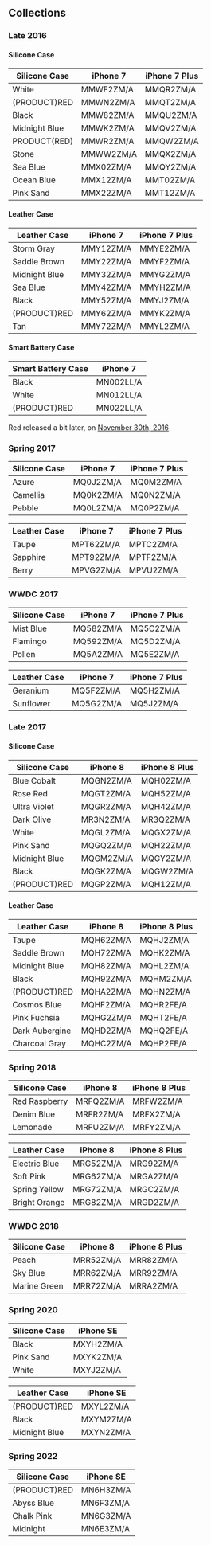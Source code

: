 ## Collections

### Late 2016

#### Silicone Case

| Silicone Case | iPhone 7  | iPhone 7 Plus |
| ------------- | --------- | ------------- |
| White         | MMWF2ZM/A | MMQR2ZM/A     |
| (PRODUCT)RED  | MMWN2ZM/A | MMQT2ZM/A     |
| Black         | MMW82ZM/A | MMQU2ZM/A     |
| Midnight Blue | MMWK2ZM/A | MMQV2ZM/A     |
| PRODUCT(RED)  | MMWR2ZM/A | MMQW2ZM/A     |
| Stone         | MMWW2ZM/A | MMQX2ZM/A     |
| Sea Blue      | MMX02ZM/A | MMQY2ZM/A     |
| Ocean Blue    | MMX12ZM/A | MMT02ZM/A     |
| Pink Sand     | MMX22ZM/A | MMT12ZM/A     |

#### Leather Case

| Leather Case  | iPhone 7  | iPhone 7 Plus |
| ------------- | --------- | ------------- |
| Storm Gray    | MMY12ZM/A | MMYE2ZM/A     |
| Saddle Brown  | MMY22ZM/A | MMYF2ZM/A     |
| Midnight Blue | MMY32ZM/A | MMYG2ZM/A     |
| Sea Blue      | MMY42ZM/A | MMYH2ZM/A     |
| Black         | MMY52ZM/A | MMYJ2ZM/A     |
| (PRODUCT)RED  | MMY62ZM/A | MMYK2ZM/A     |
| Tan           | MMY72ZM/A | MMYL2ZM/A     |

#### Smart Battery Case

| Smart Battery Case | iPhone 7  |
| ------------------ | --------- |
| Black              | MN002LL/A |
| White              | MN012LL/A |
| (PRODUCT)RED       | MN022LL/A |

Red released a bit later, on [November 30th, 2016](https://www.apple.com/newsroom/2016/11/apple-turns-red-with-more-ways-than-ever-to-join-the-fight-against-aids/)

### Spring 2017

| Silicone Case | iPhone 7  | iPhone 7 Plus |
| ------------- | --------- | ------------- |
| Azure         | MQ0J2ZM/A | MQ0M2ZM/A     |
| Camellia      | MQ0K2ZM/A | MQ0N2ZM/A     |
| Pebble        | MQ0L2ZM/A | MQ0P2ZM/A     |

| Leather Case | iPhone 7  | iPhone 7 Plus |
| ------------ | --------- | ------------- |
| Taupe        | MPT62ZM/A | MPTC2ZM/A     |
| Sapphire     | MPT92ZM/A | MPTF2ZM/A     |
| Berry        | MPVG2ZM/A | MPVU2ZM/A     |

### WWDC 2017

| Silicone Case | iPhone 7  | iPhone 7 Plus |
| ------------- | --------- | ------------- |
| Mist Blue     | MQ582ZM/A | MQ5C2ZM/A     |
| Flamingo      | MQ592ZM/A | MQ5D2ZM/A     |
| Pollen        | MQ5A2ZM/A | MQ5E2ZM/A     |

| Leather Case | iPhone 7  | iPhone 7 Plus |
| ------------ | --------- | ------------- |
| Geranium     | MQ5F2ZM/A | MQ5H2ZM/A     |
| Sunflower    | MQ5G2ZM/A | MQ5J2ZM/A     |

### Late 2017

#### Silicone Case

| Silicone Case | iPhone 8  | iPhone 8 Plus |
| ------------- | --------- | ------------- |
| Blue Cobalt   | MQGN2ZM/A | MQH02ZM/A     |
| Rose Red      | MQGT2ZM/A | MQH52ZM/A     |
| Ultra Violet  | MQGR2ZM/A | MQH42ZM/A     |
| Dark Olive    | MR3N2ZM/A | MR3Q2ZM/A     |
| White         | MQGL2ZM/A | MQGX2ZM/A     |
| Pink Sand     | MQGQ2ZM/A | MQH22ZM/A     |
| Midnight Blue | MQGM2ZM/A | MQGY2ZM/A     |
| Black         | MQGK2ZM/A | MQGW2ZM/A     |
| (PRODUCT)RED  | MQGP2ZM/A | MQH12ZM/A     |

#### Leather Case

| Leather Case   | iPhone 8  | iPhone 8 Plus |
| -------------- | --------- | ------------- |
| Taupe          | MQH62ZM/A | MQHJ2ZM/A     |
| Saddle Brown   | MQH72ZM/A | MQHK2ZM/A     |
| Midnight Blue  | MQH82ZM/A | MQHL2ZM/A     |
| Black          | MQH92ZM/A | MQHM2ZM/A     |
| (PRODUCT)RED   | MQHA2ZM/A | MQHN2ZM/A     |
| Cosmos Blue    | MQHF2ZM/A | MQHR2FE/A     |
| Pink Fuchsia   | MQHG2ZM/A | MQHT2FE/A     |
| Dark Aubergine | MQHD2ZM/A | MQHQ2FE/A     |
| Charcoal Gray  | MQHC2ZM/A | MQHP2FE/A     |

### Spring 2018

| Silicone Case | iPhone 8  | iPhone 8 Plus |
| ------------- | --------- | ------------- |
| Red Raspberry | MRFQ2ZM/A | MRFW2ZM/A     |
| Denim Blue    | MRFR2ZM/A | MRFX2ZM/A     |
| Lemonade      | MRFU2ZM/A | MRFY2ZM/A     |

| Leather Case  | iPhone 8  | iPhone 8 Plus |
| ------------- | --------- | ------------- |
| Electric Blue | MRG52ZM/A | MRG92ZM/A     |
| Soft Pink     | MRG62ZM/A | MRGA2ZM/A     |
| Spring Yellow | MRG72ZM/A | MRGC2ZM/A     |
| Bright Orange | MRG82ZM/A | MRGD2ZM/A     |

### WWDC 2018

| Silicone Case | iPhone 8  | iPhone 8 Plus |
| ------------- | --------- | ------------- |
| Peach         | MRR52ZM/A | MRR82ZM/A     |
| Sky Blue      | MRR62ZM/A | MRR92ZM/A     |
| Marine Green  | MRR72ZM/A | MRRA2ZM/A     |

### Spring 2020

| Silicone Case | iPhone SE |
| ------------- | --------- |
| Black         | MXYH2ZM/A |
| Pink Sand     | MXYK2ZM/A |
| White         | MXYJ2ZM/A |

| Leather Case  | iPhone SE |
| ------------- | --------- |
| (PRODUCT)RED  | MXYL2ZM/A |
| Black         | MXYM2ZM/A |
| Midnight Blue | MXYN2ZM/A |

### Spring 2022

| Silicone Case | iPhone SE |
| ------------- | --------- |
| (PRODUCT)RED  | MN6H3ZM/A |
| Abyss Blue    | MN6F3ZM/A |
| Chalk Pink    | MN6G3ZM/A |
| Midnight      | MN6E3ZM/A |
